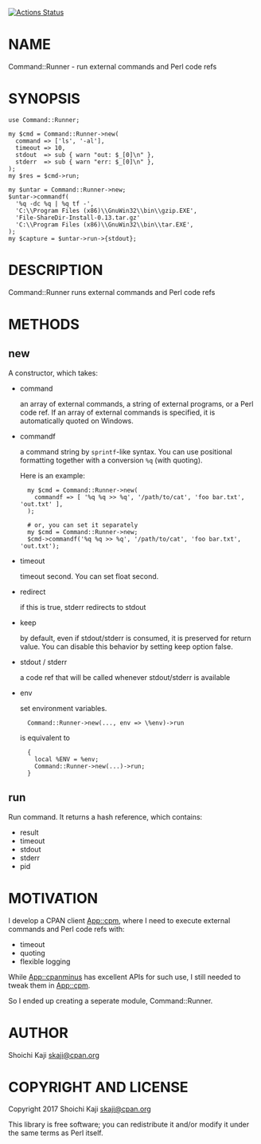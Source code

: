 [![Actions Status](https://github.com/skaji/Command-Runner/actions/workflows/test.yml/badge.svg)](https://github.com/skaji/Command-Runner/actions)

# NAME

Command::Runner - run external commands and Perl code refs

# SYNOPSIS

    use Command::Runner;

    my $cmd = Command::Runner->new(
      command => ['ls', '-al'],
      timeout => 10,
      stdout  => sub { warn "out: $_[0]\n" },
      stderr  => sub { warn "err: $_[0]\n" },
    );
    my $res = $cmd->run;

    my $untar = Command::Runner->new;
    $untar->commandf(
      '%q -dc %q | %q tf -',
      'C:\\Program Files (x86)\\GnuWin32\\bin\\gzip.EXE',
      'File-ShareDir-Install-0.13.tar.gz'
      'C:\\Program Files (x86)\\GnuWin32\\bin\\tar.EXE',
    );
    my $capture = $untar->run->{stdout};

# DESCRIPTION

Command::Runner runs external commands and Perl code refs

# METHODS

## new

A constructor, which takes:

- command

    an array of external commands, a string of external programs, or a Perl code ref.
    If an array of external commands is specified, it is automatically quoted on Windows.

- commandf

    a command string by `sprintf`-like syntax.
    You can use positional formatting together with a conversion `%q` (with quoting).

    Here is an example:

        my $cmd = Command::Runner->new(
          commandf => [ '%q %q >> %q', '/path/to/cat', 'foo bar.txt', 'out.txt' ],
        );

        # or, you can set it separately
        my $cmd = Command::Runner->new;
        $cmd->commandf('%q %q >> %q', '/path/to/cat', 'foo bar.txt', 'out.txt');

- timeout

    timeout second. You can set float second.

- redirect

    if this is true, stderr redirects to stdout

- keep

    by default, even if stdout/stderr is consumed, it is preserved for return value.
    You can disable this behavior by setting keep option false.

- stdout / stderr

    a code ref that will be called whenever stdout/stderr is available

- env

    set environment variables.

        Command::Runner->new(..., env => \%env)->run

    is equivalent to

        {
          local %ENV = %env;
          Command::Runner->new(...)->run;
        }

## run

Run command. It returns a hash reference, which contains:

- result
- timeout
- stdout
- stderr
- pid

# MOTIVATION

I develop a CPAN client [App::cpm](https://metacpan.org/pod/App%3A%3Acpm), where I need to execute external commands and Perl code refs with:

- timeout
- quoting
- flexible logging

While [App::cpanminus](https://metacpan.org/pod/App%3A%3Acpanminus) has excellent APIs for such use, I still needed to tweak them in [App::cpm](https://metacpan.org/pod/App%3A%3Acpm).

So I ended up creating a seperate module, Command::Runner.

# AUTHOR

Shoichi Kaji <skaji@cpan.org>

# COPYRIGHT AND LICENSE

Copyright 2017 Shoichi Kaji <skaji@cpan.org>

This library is free software; you can redistribute it and/or modify
it under the same terms as Perl itself.
